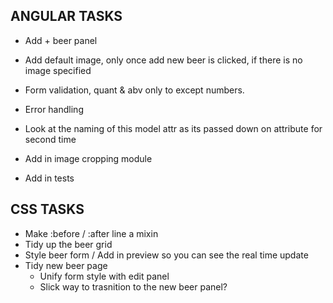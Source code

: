 ANGULAR TASKS
----------------------------
* Add + beer panel
* Add default image, only once add new beer is clicked, if there is no image specified
* Form validation, quant & abv only to except numbers.

* Error handling

* Look at the naming of this model attr as its passed down on attribute for second time
* Add in image cropping module
* Add in tests

CSS TASKS
----------------------------
* Make :before / :after line a mixin
* Tidy up the beer grid
* Style beer form / Add in preview so you can see the real time update
* Tidy new beer page
	- Unify form style with edit panel
	- Slick way to trasnition to the new beer panel? 

